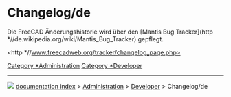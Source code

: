 # Changelog/de
Die FreeCAD Änderungshistorie wird über den [Mantis Bug Tracker](http   *//de.wikipedia.org/wiki/Mantis_Bug_Tracker) gepflegt.

<http   *//www.freecadweb.org/tracker/changelog_page.php>




[Category   *Administration](Category_Administration.md) [Category   *Developer](Category_Developer.md)



---
![](images/Right_arrow.png) [documentation index](../README.md) > [Administration](Category_Administration.md) > [Developer](Category_Developer.md) > Changelog/de

